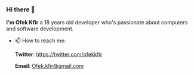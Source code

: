 ### Hi there 👋

**I'm Ofek Kfir** a 18 years old developer who's passionate about computers and software development.

- 📫 How to reach me: 

  **Twitter**: https://twitter.com/ofekkfir

  **Email**: Ofek.kfir@gmail.com

<!--
**Kafow/Kafow** is a ✨ _special_ ✨ repository because its `README.md` (this file) appears on your GitHub profile.

Here are some ideas to get you started:

- 🔭 I’m currently working on ...
- 🌱 I’m currently learning ...
- 👯 I’m looking to collaborate on ...
- 🤔 I’m looking for help with ...
- 💬 Ask me about ...
- 📫 How to reach me: ...
- 😄 Pronouns: ...
- ⚡ Fun fact: ...
-->
